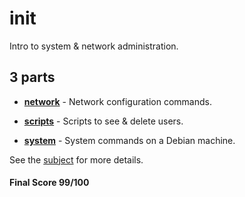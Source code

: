 # init

Intro to system & network administration.

## 3 parts

* [**network**](https://github.com/dfinnis/init/tree/master/network) -  Network configuration commands.

* [**scripts**](https://github.com/dfinnis/init/tree/master/scripts) - Scripts to see & delete users.

* [**system**](https://github.com/dfinnis/init/tree/master/system) - System commands on a Debian machine.

See the [subject](https://github.com/dfinnis/init/blob/master/subject.pdf) for more details.

#### Final Score 99/100

